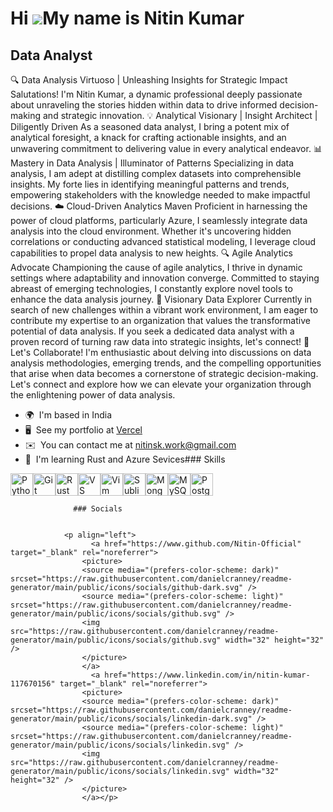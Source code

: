 Hi ![](https://user-images.githubusercontent.com/18350557/176309783-0785949b-9127-417c-8b55-ab5a4333674e.gif)My name is Nitin Kumar
===================================================================================================================================

Data Analyst
------------

🔍 Data Analysis Virtuoso | Unleashing Insights for Strategic Impact Salutations! I'm Nitin Kumar, a dynamic professional deeply passionate about unraveling the stories hidden within data to drive informed decision-making and strategic innovation. 💡 Analytical Visionary | Insight Architect | Diligently Driven As a seasoned data analyst, I bring a potent mix of analytical foresight, a knack for crafting actionable insights, and an unwavering commitment to delivering value in every analytical endeavor. 📊 Mastery in Data Analysis | Illuminator of Patterns Specializing in data analysis, I am adept at distilling complex datasets into comprehensible insights. My forte lies in identifying meaningful patterns and trends, empowering stakeholders with the knowledge needed to make impactful decisions. ☁️ Cloud-Driven Analytics Maven Proficient in harnessing the power of cloud platforms, particularly Azure, I seamlessly integrate data analysis into the cloud environment. Whether it's uncovering hidden correlations or conducting advanced statistical modeling, I leverage cloud capabilities to propel data analysis to new heights. 🔍 Agile Analytics Advocate Championing the cause of agile analytics, I thrive in dynamic settings where adaptability and innovation converge. Committed to staying abreast of emerging technologies, I constantly explore novel tools to enhance the data analysis journey. 🌟 Visionary Data Explorer Currently in search of new challenges within a vibrant work environment, I am eager to contribute my expertise to an organization that values the transformative potential of data analysis. If you seek a dedicated data analyst with a proven record of turning raw data into strategic insights, let's connect! 🔗 Let's Collaborate! I'm enthusiastic about delving into discussions on data analysis methodologies, emerging trends, and the compelling opportunities that arise when data becomes a cornerstone of strategic decision-making. Let's connect and explore how we can elevate your organization through the enlightening power of data analysis.

*   🌍  I'm based in India
*   🖥️  See my portfolio at [Vercel](http://nitinsk-portfolio.vercel.app/)
*   ✉️  You can contact me at [nitinsk.work@gmail.com](mailto:nitinsk.work@gmail.com)
*   🧠  I'm learning Rust and Azure Sevices### Skills 
<p align="left">
<a href="https://www.python.org/" target="_blank" rel="noreferrer"><img src="https://raw.githubusercontent.com/danielcranney/readme-generator/main/public/icons/skills/python-colored.svg" width="36" height="36" alt="Python" /></a><a href="https://git-scm.com/" target="_blank" rel="noreferrer"><img src="https://raw.githubusercontent.com/danielcranney/readme-generator/main/public/icons/skills/git-colored.svg" width="36" height="36" alt="Git" /></a><a href="https://www.rust-lang.org/" target="_blank" rel="noreferrer"><img src="https://raw.githubusercontent.com/danielcranney/readme-generator/main/public/icons/skills/rust-colored.svg" width="36" height="36" alt="Rust" /></a><a href="https://code.visualstudio.com/" target="_blank" rel="noreferrer"><img src="https://raw.githubusercontent.com/danielcranney/readme-generator/main/public/icons/skills/visualstudiocode.svg" width="36" height="36" alt="VS Code" /></a><a href="https://www.vim.org/" target="_blank" rel="noreferrer"><img src="https://raw.githubusercontent.com/danielcranney/readme-generator/main/public/icons/skills/vim.svg" width="36" height="36" alt="Vim" /></a><a href="https://www.sublimetext.com/index2" target="_blank" rel="noreferrer"><img src="https://raw.githubusercontent.com/danielcranney/readme-generator/main/public/icons/skills/sublimetext.svg" width="36" height="36" alt="Sublime Text" /></a><a href="https://www.mongodb.com/" target="_blank" rel="noreferrer"><img src="https://raw.githubusercontent.com/danielcranney/readme-generator/main/public/icons/skills/mongodb-colored.svg" width="36" height="36" alt="MongoDB" /></a><a href="https://www.mysql.com/" target="_blank" rel="noreferrer"><img src="https://raw.githubusercontent.com/danielcranney/readme-generator/main/public/icons/skills/mysql-colored.svg" width="36" height="36" alt="MySQL" /></a><a href="https://www.postgresql.org/" target="_blank" rel="noreferrer"><img src="https://raw.githubusercontent.com/danielcranney/readme-generator/main/public/icons/skills/postgresql-colored.svg" width="36" height="36" alt="PostgreSQL" /></a>
                    </p>
                    
                  ### Socials
                  
                  
                <p align="left">
                      <a href="https://www.github.com/Nitin-Official" target="_blank" rel="noreferrer">
                    <picture>
                    <source media="(prefers-color-scheme: dark)" srcset="https://raw.githubusercontent.com/danielcranney/readme-generator/main/public/icons/socials/github-dark.svg" />
                    <source media="(prefers-color-scheme: light)" srcset="https://raw.githubusercontent.com/danielcranney/readme-generator/main/public/icons/socials/github.svg" />
                    <img src="https://raw.githubusercontent.com/danielcranney/readme-generator/main/public/icons/socials/github.svg" width="32" height="32" />
                    </picture>
                    </a>
                      <a href="https://www.linkedin.com/in/nitin-kumar-117670156" target="_blank" rel="noreferrer">
                    <picture>
                    <source media="(prefers-color-scheme: dark)" srcset="https://raw.githubusercontent.com/danielcranney/readme-generator/main/public/icons/socials/linkedin-dark.svg" />
                    <source media="(prefers-color-scheme: light)" srcset="https://raw.githubusercontent.com/danielcranney/readme-generator/main/public/icons/socials/linkedin.svg" />
                    <img src="https://raw.githubusercontent.com/danielcranney/readme-generator/main/public/icons/socials/linkedin.svg" width="32" height="32" />
                    </picture>
                    </a></p>
